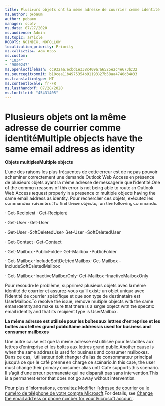 ```yaml
---
title: Plusieurs objets ont la même adresse de courrier comme identité
ms.author: pebaum
author: pebaum
manager: scotv
ms.date: 07/27/2020
ms.audience: Admin
ms.topic: article
ROBOTS: NOINDEX, NOFOLLOW
localization_priority: Priority
ms.collection: Adm_O365
ms.custom:
- "1834"
- "9000247"
ms.openlocfilehash: cc932aa7ecbd1e338c409a7a6525e2c4e673b232
ms.sourcegitcommit: b10cea11b4975354b91193327b58aa4740d34833
ms.translationtype: HT
ms.contentlocale: fr-FR
ms.lasthandoff: 07/28/2020
ms.locfileid: "45431405"
---
```

# <a name="multiple-objects-have-the-same-email-address-as-identity"></a><span data-ttu-id="7758e-102">Plusieurs objets ont la même adresse de courrier comme identité</span><span class="sxs-lookup"><span data-stu-id="7758e-102">Multiple objects have the same email address as identity</span></span>

<span data-ttu-id="7758e-103">**Objets multiples**</span><span class="sxs-lookup"><span data-stu-id="7758e-103">**Multiple objects**</span></span>

<span data-ttu-id="7758e-104">L’une des raisons les plus fréquentes de cette erreur est de ne pas pouvoir acheminer correctement une demande Outlook Web Access en présence de plusieurs objets ayant la même adresse de messagerie que l’identité.</span><span class="sxs-lookup"><span data-stu-id="7758e-104">One of the common reasons of this error is not being able to route an Outlook Web Access request properly in a presence of multiple objects having the same email address as identity.</span></span> <span data-ttu-id="7758e-105">Pour rechercher ces objets, exécutez les commandes suivantes :</span><span class="sxs-lookup"><span data-stu-id="7758e-105">To find these objects, run the following commands:</span></span>

<span data-ttu-id="7758e-106">· Get-Recipient <email address></span><span class="sxs-lookup"><span data-stu-id="7758e-106">· Get-Recipient <email address></span></span>

<span data-ttu-id="7758e-107">· Get-User <email address></span><span class="sxs-lookup"><span data-stu-id="7758e-107">· Get-User <email address></span></span>

<span data-ttu-id="7758e-108">· Get-User <email address> -SoftDeletedUser</span><span class="sxs-lookup"><span data-stu-id="7758e-108">· Get-User <email address> -SoftDeletedUser</span></span>

<span data-ttu-id="7758e-109">· Get-Contact <email address></span><span class="sxs-lookup"><span data-stu-id="7758e-109">· Get-Contact <email address></span></span>

<span data-ttu-id="7758e-110">· Get-Mailbox <email address> -PublicFolder</span><span class="sxs-lookup"><span data-stu-id="7758e-110">· Get-Mailbox <email address> -PublicFolder</span></span>

<span data-ttu-id="7758e-111">· Get-Mailbox <email address> -IncludeSoftDeletedMailbox</span><span class="sxs-lookup"><span data-stu-id="7758e-111">· Get-Mailbox <email address> -IncludeSoftDeletedMailbox</span></span>

<span data-ttu-id="7758e-112">· Get-Mailbox <email address> -InactiveMailboxOnly</span><span class="sxs-lookup"><span data-stu-id="7758e-112">· Get-Mailbox <email address> -InactiveMailboxOnly</span></span>

<span data-ttu-id="7758e-113">Pour résoudre le problème, supprimez plusieurs objets avec la même identité de courrier et assurez-vous qu’il existe un objet unique avec l’identité de courrier spécifique et que son type de destinataire est UserMailbox.</span><span class="sxs-lookup"><span data-stu-id="7758e-113">To resolve the issue, remove multiple objects with the same email identity and make sure that there is a single object with the specific email identity and that its recipient type is UserMailbox.</span></span>

<span data-ttu-id="7758e-114">**La même adresse est utilisée pour les boîtes aux lettres d’entreprise et les boîtes aux lettres grand public**</span><span class="sxs-lookup"><span data-stu-id="7758e-114">**Same address is used for business and consumer mailboxes**</span></span>

<span data-ttu-id="7758e-115">Une autre cause est que la même adresse est utilisée pour les boîtes aux lettres d’entreprise et les boîtes aux lettres grand public.</span><span class="sxs-lookup"><span data-stu-id="7758e-115">Another cause is when the same address is used for business and consumer mailboxes.</span></span> <span data-ttu-id="7758e-116">Dans ce cas, l’utilisateur doit changer d’alias de consommateur principal jusqu’à ce que le café prenne en charge ce scénario.</span><span class="sxs-lookup"><span data-stu-id="7758e-116">In this case, the user must change their primary consumer alias until Cafe supports this scenario.</span></span> <span data-ttu-id="7758e-117">Il s’agit d’une erreur permanente qui ne disparaît pas sans intervention.</span><span class="sxs-lookup"><span data-stu-id="7758e-117">This is a permanent error that does not go away without intervention.</span></span>

<span data-ttu-id="7758e-118">Pour plus d’informations, consultez [Modifier l’adresse de courrier ou le numéro de téléphone de votre compte Microsoft](https://support.microsoft.com/help/11545/microsoft-account-rename-your-personal-account).</span><span class="sxs-lookup"><span data-stu-id="7758e-118">For details, see [Change the email address or phone number for your Microsoft account](https://support.microsoft.com/help/11545/microsoft-account-rename-your-personal-account).</span></span>